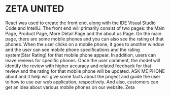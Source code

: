 # ZETA UNITED
React was used to create the front end, along with the IDE Visual Studio Code and IntelliJ. The 
front end will primarily consist of two pages: the Main Page, Product Page, More Detail Page and 
the about us Page. On the main page, there are some mobile phones and you can also see the rating 
of that phones. When the user clicks on a mobile phone, it goes to another window and the user 
can see mobile phone specifications and the rating system(Star Rating) for that mobile phone 
appear. In addition, users can leave reviews for specific phones. Once the user comment, the model 
will identify the review with higher accuracy and related feedback for that review and the rating 
for that mobile phone will be updated.
ASK ME PHONE about and it help will give some facts about the project and guide the user to 
how to use our web application, respectively. And also, customers can get an idea about various 
mobile phones on our website.
Zeta
